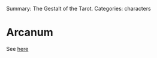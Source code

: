 Summary: The Gestalt of the Tarot.
Categories: characters

# Arcanum

See [here](/attachments/arcanum.pdf)
